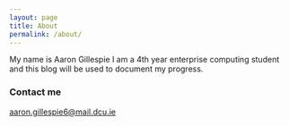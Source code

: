 ```yaml
---
layout: page
title: About
permalink: /about/
---
```


My name is Aaron Gillespie I am a 4th year enterprise computing student and this blog will be used to document my progress.

### Contact me

[aaron.gillespie6@mail.dcu.ie](mailto:aaron.gillespie6@mail.dcu.ie)

